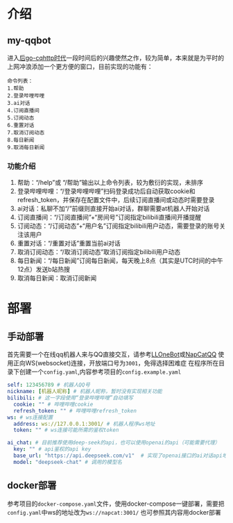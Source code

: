 # 介绍
## my-qqbot

进入[后go-cqhttp时代](https://github.com/Mrs4s/go-cqhttp/issues/2471)一段时间后的兴趣使然之作，较为简单，本来就是为平时的上网冲浪添加一个更方便的窗口，目前实现的功能有：
```
命令列表：
1.帮助
2.登录哔哩哔哩
3.ai对话
4.订阅直播间
5.订阅动态
6.重置对话
7.取消订阅动态
8.每日新闻
9.取消每日新闻
```
### 功能介绍
1. 帮助：“/help”或 “/帮助”输出以上命令列表，较为敷衍的实现，未排序
2. 登录哔哩哔哩：“/登录哔哩哔哩”扫码登录成功后自动获取cookie和refresh_token，并保存在配置文件中，后续订阅直播间或动态时需要登录
3. ai对话：私聊不加“/”前缀则直接开始ai对话，群聊需要at机器人开始对话
4. 订阅直播间：“/订阅直播间”+“房间号”订阅指定bilibili直播间开播提醒
5. 订阅动态：“/订阅动态”+“用户名”订阅指定bilibili用户动态，需要登录的账号关注该用户
6. 重置对话：“/重置对话”重置当前ai对话
7. 取消订阅动态：“/取消订阅动态”取消订阅指定bilibili用户动态
8. 每日新闻：“/每日新闻”订阅每日新闻，每天晚上8点（其实是UTC时间的中午12点）发送b站热搜
9. 取消每日新闻：取消订阅新闻

# 部署
## 手动部署
首先需要一个在线qq机器人来与QQ直接交互，请参考[LLOneBot](https://github.com/LLOneBot/LLOneBot)或[NapCatQQ](https://github.com/NapNeko/NapCatQQ)
使用正向WS(websocket)连接，开放端口号为`3001`，免得选择困难症
在程序所在目录下创建一个`config.yaml`,内容参考项目的`config.example.yaml`
```yaml
self: 123456789 # 机器人QQ号
nickname: [机器人昵称] # 机器人昵称，暂时没有实现相关功能
bilibili: # 这一字段使用“登录哔哩哔哩”自动填写
  cookie: "" # 哔哩哔哩cookie
  refresh_token: "" # 哔哩哔哩refresh_token
ws: # ws连接配置
  address: ws://127.0.0.1:3001/ # 机器人程序ws地址
  token: "" # ws连接可能所需的鉴权token

ai_chat: # 目前推荐使用deep-seek的api，也可以使用openai的api（可能需要代理）
  key: "" # api鉴权的api key
  base_url: "https://api.deepseek.com/v1"  # 实现了openai接口的ai对话api地址，
  model: "deepseek-chat" # 调用的模型名
```
## docker部署
参考项目的`docker-compose.yaml`文件，使用docker-compose一键部署，需要把`config.yaml`中ws的地址改为`ws://napcat:3001/`
也可参照其内容用docker部署


